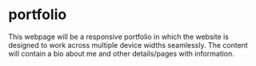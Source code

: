 # portfolio
This webpage will be a responsive portfolio in which the website is designed to work across multiple device widths seamlessly.  The content will contain a bio about me and other details/pages with information.
